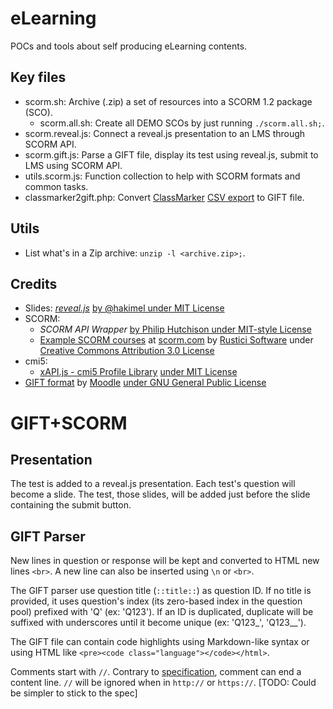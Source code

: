 # eLearning

POCs and tools about self producing eLearning contents.

## Key files

* scorm.sh: Archive (.zip) a set of resources into a SCORM 1.2 package (SCO).
  - scorm.all.sh: Create all DEMO SCOs by just running `./scorm.all.sh;`.
* scorm.reveal.js: Connect a reveal.js presentation to an LMS through SCORM API.
* scorm.gift.js: Parse a GIFT file, display its test using reveal.js, submit to LMS using SCORM API.
* utils.scorm.js: Function collection to help with SCORM formats and common tasks.
* classmarker2gift.php: Convert [ClassMarker](https://www.classmarker.com) [CSV export](https://www.classmarker.com/online-testing/manual/#exportquestions) to GIFT file.

## Utils

* List what's in a Zip archive: `unzip -l <archive.zip>;`.

## Credits

* Slides: _[reveal.js](https://revealjs.com/)_ [by @hakimel under MIT License](https://github.com/hakimel/reveal.js/blob/master/LICENSE)
* SCORM:
  - _SCORM API Wrapper_ [by Philip Hutchison under MIT-style License](https://github.com/pipwerks/scorm-api-wrapper)
  - [Example SCORM courses](https://scorm.com/scorm-explained/technical-scorm/golf-examples/) at [scorm.com](https://scorm.com) by [Rustici Software](https://rusticisoftware.com) under [Creative Commons Attribution 3.0 License](https://creativecommons.org/licenses/by/3.0/)
* cmi5:
  - [xAPI.js - cmi5 Profile Library](https://www.xapijs.dev/) [under MIT License](https://github.com/xapijs/cmi5/blob/master/LICENSE.md)
* [GIFT format](https://docs.moodle.org/en/GIFT_format) by [Moodle](https://moodle.org/) [under GNU General Public License](https://docs.moodle.org/dev/License)


# GIFT+SCORM

## Presentation

The test is added to a reveal.js presentation.
Each test's question will become a slide.
The test, those slides, will be added just before the slide containing the submit button.

## GIFT Parser

New lines in question or response will be kept and converted to HTML new lines `<br>`. A new line can also be inserted using `\n` or  `<br>`.

The GIFT parser use question title (`::title::`) as question ID.
If no title is provided, it uses question's index (its zero-based index in the question pool) prefixed with 'Q' (ex: 'Q123').
If an ID is duplicated, duplicate will be suffixed with underscores until it become unique (ex: 'Q123_', 'Q123__'). 

The GIFT file can contain code highlights using Markdown-like syntax or using HTML like `<pre><code class="language"></code></html>`.

Comments start with `//`. Contrary to [specification](https://docs.moodle.org/en/GIFT_format#Line_Comments]), comment can end a content line. `//` will be ignored when in `http://` or `https://`. [TODO: Could be simpler to stick to the spec]
